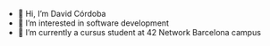 - 👋 Hi, I’m David Córdoba
- 👀 I’m interested in software development
- 🌱 I’m currently a cursus student at 42 Network Barcelona campus

<!---
dcordoban/dcordoban is a ✨ special ✨ repository because its `README.md` (this file) appears on your GitHub profile.
You can click the Preview link to take a look at your changes.
--->
